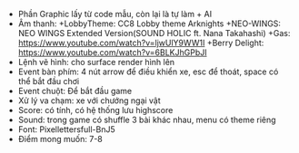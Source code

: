 - Phần Graphic lấy từ code mẫu, còn lại là tự làm + AI
- Âm thanh:
+LobbyTheme: CC8 Lobby theme Arknights
+NEO-WINGS: NEO WINGS Extended Version(SOUND HOLIC ft. Nana Takahashi)
+Gas: https://www.youtube.com/watch?v=ljwUlY9WW1I
+Berry Delight: https://www.youtube.com/watch?v=6BLKJhGPbJI
- Lệnh vẽ hình: cho surface render hình lên
- Event bàn phím: 4 nút arrow để điều khiển xe, esc để thoát, space có thể bắt đầu chơi
- Event chuột: Để bắt đầu game
- Xử lý va chạm: xe với chướng ngại vật
- Score: có tính, có hệ thống lưu highscore
- Sound: trong game có shuffle 3 bài khác nhau, menu có theme riêng
- Font: Pixellettersfull-BnJ5
- Điểm mong muốn: 7-8


